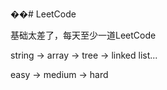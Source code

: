 ��# LeetCode

基础太差了，每天至少一道LeetCode

string -> array -> tree -> linked list...

easy -> medium -> hard
